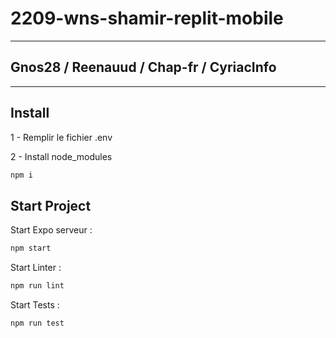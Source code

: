 # 2209-wns-shamir-replit-mobile

---

## Gnos28 / Reenauud / Chap-fr / CyriacInfo

---

## Install

1 - Remplir le fichier .env

2 - Install node_modules

```bash
npm i
```

## Start Project

Start Expo serveur :

```bash
npm start
```

Start Linter :

```bash
npm run lint
```

Start Tests :

```bash
npm run test
```
